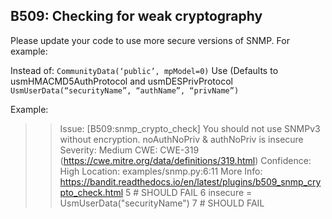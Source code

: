 ## B509: Checking for weak cryptography

Please update your code to use more secure versions of SNMP. For example:

Instead of:
`CommunityData(‘public’, mpModel=0)`
Use (Defaults to usmHMACMD5AuthProtocol and usmDESPrivProtocol
`UsmUserData(“securityName”, “authName”, “privName”)`

Example:

>> Issue: [B509:snmp_crypto_check] You should not use SNMPv3 without encryption. noAuthNoPriv & authNoPriv is insecure
Severity: Medium CWE: CWE-319 (https://cwe.mitre.org/data/definitions/319.html) Confidence: High
Location: examples/snmp.py:6:11
More Info: https://bandit.readthedocs.io/en/latest/plugins/b509_snmp_crypto_check.html
5   # SHOULD FAIL
6   insecure = UsmUserData("securityName")
7   # SHOULD FAIL